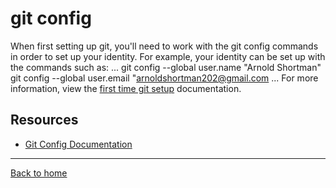 # git config
When first setting up git, you'll need to work with the git config commands in order to set up your identity.
For example, your identity can be set up with the commands such as:
...
git config --global user.name "Arnold Shortman"
git config --global user.email "arnoldshortman202@gmail.com
...
For more information, view the [first time git setup](https://git.scm/book/en/vs/Getting-Started-First-Time-Git-Setup) documentation.
## Resources
- [Git Config Documentation](https://git-scm.com/docs/git-config)
---
[Back to home](../README.md)